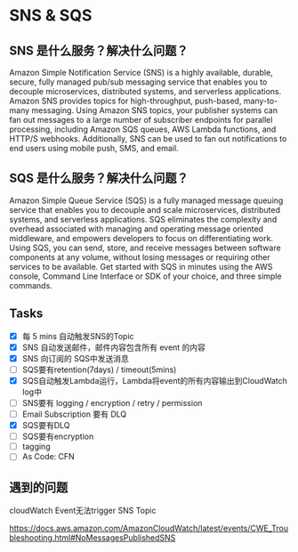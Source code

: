 # SNS & SQS

## SNS 是什么服务？解决什么问题？

Amazon Simple Notification Service (SNS) is a highly available, durable, secure, fully managed pub/sub messaging service that enables you to decouple microservices, distributed systems, and serverless applications. Amazon SNS provides topics for high-throughput, push-based, many-to-many messaging. Using Amazon SNS topics, your publisher systems can fan out messages to a large number of subscriber endpoints for parallel processing, including Amazon SQS queues, AWS Lambda functions, and HTTP/S webhooks. Additionally, SNS can be used to fan out notifications to end users using mobile push, SMS, and email.

## SQS 是什么服务？解决什么问题？

Amazon Simple Queue Service (SQS) is a fully managed message queuing service that enables you to decouple and scale microservices, distributed systems, and serverless applications. SQS eliminates the complexity and overhead associated with managing and operating message oriented middleware, and empowers developers to focus on differentiating work. Using SQS, you can send, store, and receive messages between software components at any volume, without losing messages or requiring other services to be available. Get started with SQS in minutes using the AWS console, Command Line Interface or SDK of your choice, and three simple commands.

## Tasks

- [x] 每 5 mins 自动触发SNS的Topic
- [x] SNS 自动发送邮件，邮件内容包含所有 event 的内容
- [x] SNS 向订阅的 SQS中发送消息
- [ ] SQS要有retention(7days) / timeout(5mins)
- [x] SQS自动触发Lambda运行，Lambda将event的所有内容输出到CloudWatch log中
- [ ] SNS要有 logging / encryption / retry / permission
- [ ] Email Subscription 要有 DLQ
- [x] SQS要有DLQ
- [ ] SQS要有encryption
- [ ] tagging
- [ ] As Code: CFN

## 遇到的问题

cloudWatch Event无法trigger SNS Topic

https://docs.aws.amazon.com/AmazonCloudWatch/latest/events/CWE_Troubleshooting.html#NoMessagesPublishedSNS
